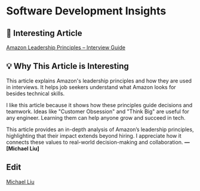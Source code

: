 # Software Development Insights

## 📌 Interesting Article
[Amazon Leadership Principles – Interview Guide](https://interviewing.io/guides/amazon-leadership-principles)

## 💡 Why This Article is Interesting
This article explains Amazon's leadership principles and how they are used in interviews. It helps job seekers understand what Amazon looks for besides technical skills.

I like this article because it shows how these principles guide decisions and teamwork. Ideas like "Customer Obsession" and "Think Big" are useful for any engineer. Learning them can help anyone grow and succeed in tech.

This article provides an in-depth analysis of Amazon’s leadership principles, highlighting that their impact extends beyond hiring. I appreciate how it connects these values ​​to real-world decision-making and collaboration. **— [Michael Liu]**
## Edit
[Michael Liu](https://github.com/Michaelliu1017)
